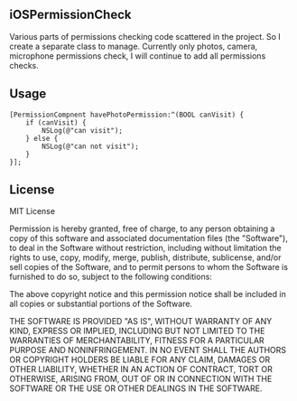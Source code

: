 
## iOSPermissionCheck ##

Various parts of permissions checking code scattered in the project. So I create a separate class to manage. Currently only photos, camera, microphone permissions check, I will continue to add all permissions checks.

## Usage ##

    [PermissionCompnent havePhotoPermission:^(BOOL canVisit) {
        if (canVisit) {
            NSLog(@"can visit");
        } else {
            NSLog(@"can not visit");
        }
    }];

## License ##

MIT License

Permission is hereby granted, free of charge, to any person obtaining a copy of this software and associated documentation files (the "Software"), to deal in the Software without restriction, including without limitation the rights to use, copy, modify, merge, publish, distribute, sublicense, and/or sell copies of the Software, and to permit persons to whom the Software is furnished to do so, subject to the following conditions:

The above copyright notice and this permission notice shall be included in all copies or substantial portions of the Software.

THE SOFTWARE IS PROVIDED "AS IS", WITHOUT WARRANTY OF ANY KIND, EXPRESS OR IMPLIED, INCLUDING BUT NOT LIMITED TO THE WARRANTIES OF MERCHANTABILITY, FITNESS FOR A PARTICULAR PURPOSE AND NONINFRINGEMENT. IN NO EVENT SHALL THE AUTHORS OR COPYRIGHT HOLDERS BE LIABLE FOR ANY CLAIM, DAMAGES OR OTHER LIABILITY, WHETHER IN AN ACTION OF CONTRACT, TORT OR OTHERWISE, ARISING FROM, OUT OF OR IN CONNECTION WITH THE SOFTWARE OR THE USE OR OTHER DEALINGS IN THE SOFTWARE.
